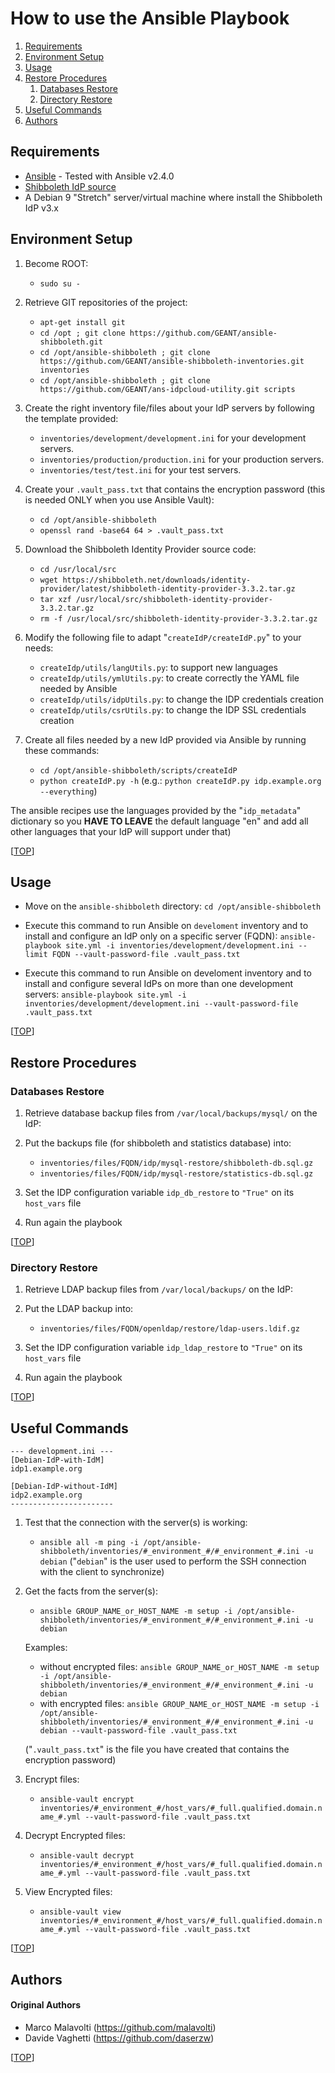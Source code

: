 # How to use the Ansible Playbook

1. [Requirements](#requirements)
2. [Environment Setup](#environment-setup)
3. [Usage](#usage)
4. [Restore Procedures](#restore-procedures)
   1. [Databases Restore](#databases-restore)
   2. [Directory Restore](#directory-restore)
5. [Useful Commands](#useful-commands)
6. [Authors](#authors)

## Requirements

* [Ansible](https://www.ansible.com/) - Tested with Ansible v2.4.0
* [Shibboleth IdP source](https://shibboleth.net/downloads/identity-provider/latest/)
* A Debian 9 "Stretch" server/virtual machine where install the Shibboleth IdP v3.x

## Environment Setup

1. Become ROOT:
    * `sudo su -`

2. Retrieve GIT repositories of the project:
    * `apt-get install git`
    * `cd /opt ; git clone https://github.com/GEANT/ansible-shibboleth.git`
    * `cd /opt/ansible-shibboleth ; git clone https://github.com/GEANT/ansible-shibboleth-inventories.git inventories`
    * `cd /opt/ansible-shibboleth ; git clone https://github.com/GEANT/ans-idpcloud-utility.git scripts`

3. Create the right inventory file/files about your IdP servers by following the template provided:
    * `inventories/development/development.ini` for your development servers.
    * `inventories/production/production.ini` for your production servers.
    * `inventories/test/test.ini` for your test servers.

4. Create your `.vault_pass.txt` that contains the encryption password (this is needed ONLY when you use Ansible Vault):
    * `cd /opt/ansible-shibboleth`
    * `openssl rand -base64 64 > .vault_pass.txt`

5. Download the Shibboleth Identity Provider source code:
    * `cd /usr/local/src `
    * `wget https://shibboleth.net/downloads/identity-provider/latest/shibboleth-identity-provider-3.3.2.tar.gz`
    * `tar xzf /usr/local/src/shibboleth-identity-provider-3.3.2.tar.gz`
    * `rm -f /usr/local/src/shibboleth-identity-provider-3.3.2.tar.gz`

6. Modify the following file to adapt "`createIdP/createIdP.py`" to your needs:
    * `createIdp/utils/langUtils.py`: to support new languages
    * `createIdp/utils/ymlUtils.py`: to create correctly the YAML file needed by Ansible
    * `createIdp/utils/idpUtils.py`: to change the IDP credentials creation
    * `createIdp/utils/csrUtils.py`: to change the IDP SSL credentials creation

7. Create all files needed by a new IdP provided via Ansible by running these commands:
    * `cd /opt/ansible-shibboleth/scripts/createIdP`
    * `python createIdP.py -h` (e.g.: `python createIdP.py idp.example.org --everything`)

The ansible recipes use the languages provided by the "`idp_metadata`" dictionary so you **HAVE TO LEAVE** the default language "en" and add all other languages that your IdP will support under that)

[[TOP](#how-to-use-the-ansible-playbook)]

## Usage

   * Move on the `ansible-shibboleth` directory:
     `cd /opt/ansible-shibboleth`
     
   * Execute this command to run Ansible on `develoment` inventory and to install and configure an IdP only on a specific server (FQDN):
     `ansible-playbook site.yml -i inventories/development/development.ini --limit FQDN --vault-password-file .vault_pass.txt`

   * Execute this command to run Ansible on develoment inventory and to install and configure several IdPs on more than one development servers:
     `ansible-playbook site.yml -i inventories/development/development.ini --vault-password-file .vault_pass.txt`

[[TOP](#how-to-use-the-ansible-playbook)]

## Restore Procedures

### Databases Restore

1. Retrieve database backup files from ```/var/local/backups/mysql/``` on the IdP:

2. Put the backups file (for shibboleth and statistics database) into:
   * ```inventories/files/FQDN/idp/mysql-restore/shibboleth-db.sql.gz```
   * ```inventories/files/FQDN/idp/mysql-restore/statistics-db.sql.gz```

3. Set the IDP configuration variable ```idp_db_restore``` to ```"True"``` on its ```host_vars``` file

4. Run again the playbook

[[TOP](#how-to-use-the-ansible-playbook)]

### Directory Restore

1. Retrieve LDAP backup files from ```/var/local/backups/``` on the IdP:

2. Put the LDAP backup into:
   * ```inventories/files/FQDN/openldap/restore/ldap-users.ldif.gz```

3. Set the IDP configuration variable ```idp_ldap_restore``` to ```"True"``` on its ```host_vars``` file

4. Run again the playbook

[[TOP](#how-to-use-the-ansible-playbook)]


## Useful Commands

```
--- development.ini ---
[Debian-IdP-with-IdM]
idp1.example.org

[Debian-IdP-without-IdM]
idp2.example.org
-----------------------
```

1. Test that the connection with the server(s) is working:
   * ```ansible all -m ping -i /opt/ansible-shibboleth/inventories/#_environment_#/#_environment_#.ini -u debian```
   ("```debian```" is the user used to perform the SSH connection with the client to synchronize)

2. Get the facts from the server(s):
   * ```ansible GROUP_NAME_or_HOST_NAME -m setup -i /opt/ansible-shibboleth/inventories/#_environment_#/#_environment_#.ini -u debian```

   Examples:
      * without encrypted files:
         ```ansible GROUP_NAME_or_HOST_NAME -m setup -i /opt/ansible-shibboleth/inventories/#_environment_#/#_environment_#.ini -u debian```
      * with encrypted files:
         ```ansible GROUP_NAME_or_HOST_NAME -m setup -i /opt/ansible-shibboleth/inventories/#_environment_#/#_environment_#.ini -u debian --vault-password-file .vault_pass.txt```

   ("```.vault_pass.txt```" is the file you have created that contains the encryption password)

3. Encrypt files:
   * ```ansible-vault encrypt inventories/#_environment_#/host_vars/#_full.qualified.domain.name_#.yml --vault-password-file .vault_pass.txt```

4. Decrypt Encrypted files:
   * ```ansible-vault decrypt inventories/#_environment_#/host_vars/#_full.qualified.domain.name_#.yml --vault-password-file .vault_pass.txt```

5. View Encrypted files:
   * ```ansible-vault view inventories/#_environment_#/host_vars/#_full.qualified.domain.name_#.yml --vault-password-file .vault_pass.txt```

[[TOP](#how-to-use-the-ansible-playbook)]

## Authors

#### Original Authors

* Marco Malavolti (https://github.com/malavolti)
* Davide Vaghetti (https://github.com/daserzw)

[[TOP](#how-to-use-the-ansible-playbook)]
